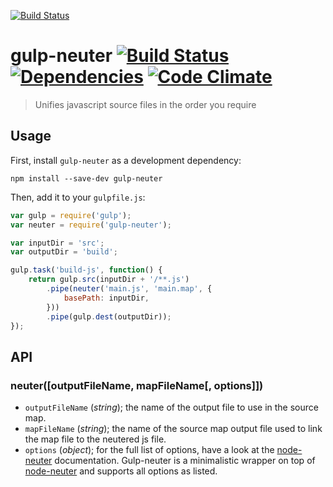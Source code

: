[![Build Status](https://nodei.co/npm/gulp-neuter.png?downloads=true&downloadRank=true&stars=true)](https://www.npmjs.com/package/gulp-neuter)

# gulp-neuter [![Build Status](https://travis-ci.org/squarewolf/gulp-neuter.png?branch=master)](https://travis-ci.org/squarewolf/gulp-neuter) [![Dependencies](https://david-dm.org/squarewolf/gulp-neuter.png)](https://david-dm.org/squarewolf/gulp-neuter) [![Code Climate](https://codeclimate.com/github/squarewolf/gulp-neuter.png)](https://codeclimate.com/github/squarewolf/gulp-neuter)

> Unifies javascript source files in the order you require

## Usage

First, install `gulp-neuter` as a development dependency:

```shell
npm install --save-dev gulp-neuter
```

Then, add it to your `gulpfile.js`:

```javascript
var gulp = require('gulp');
var neuter = require('gulp-neuter');

var inputDir = 'src';
var outputDir = 'build';

gulp.task('build-js', function() {
	return gulp.src(inputDir + '/**.js')
		.pipe(neuter('main.js', 'main.map', {
			basePath: inputDir,
		}))
		.pipe(gulp.dest(outputDir));
});
```

## API

### neuter([outputFileName, mapFileName[, options]])

* `outputFileName` (*string*); the name of the output file to use in the source map.
* `mapFileName` (*string*); the name of the source map output file used to link the map file to the neutered js file.
* `options` (*object*); for the full list of options, have a look at the
[node-neuter](https://github.com/squarewolf/node-neuter) documentation.
Gulp-neuter is a minimalistic wrapper on top of
[node-neuter](https://github.com/squarewolf/node-neuter) and supports all
options as listed.
